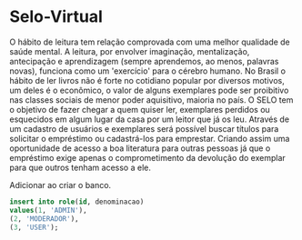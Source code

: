 # Selo-Virtual

O hábito de leitura tem relação comprovada com uma melhor qualidade de saúde mental. A leitura, por envolver imaginação, mentalização, antecipação e aprendizagem (sempre aprendemos, ao menos, palavras novas), funciona como um 'exercício' para o cérebro humano. No Brasil o hábito de ler livros não é forte no cotidiano popular por diversos motivos, um deles é o econômico, o valor de alguns exemplares pode ser proibitivo nas classes sociais de menor poder aquisitivo, maioria no país. O SELO tem o objetivo de fazer chegar a quem quiser ler, exemplares perdidos ou esquecidos em algum lugar da casa por
um leitor que já os leu. Através de um cadastro de usuários e exemplares será possível buscar títulos para solicitar o empréstimo ou cadastrá-los para emprestar. Criando  assim uma oportunidade de acesso a boa literatura para outras pessoas já que o empréstimo  exige apenas o comprometimento da devolução do exemplar para que outros tenham acesso a ele. 

Adicionar ao criar o banco.
````sql
insert into role(id, denominacao)
values(1, 'ADMIN'),
(2, 'MODERADOR'),
(3, 'USER');
````